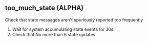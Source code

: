 
## too_much_state (ALPHA)

Check that state messages aren't spuriously reported too frequently

1. Wait for system accumulating state events for 30s
1. Check that No more than 6 state updates
